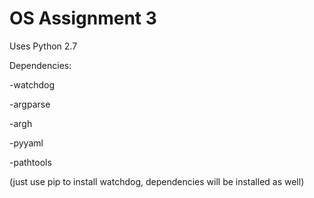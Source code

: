 # OS Assignment 3

Uses Python 2.7

Dependencies:

-watchdog

-argparse

-argh

-pyyaml

-pathtools

(just use pip to install watchdog, dependencies will be installed as well)
